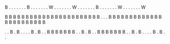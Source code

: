 B . . . . . .
. B . . . . .
. . W . . . .
. . . W . . .
. . . . B . .
. . . . . W .
. . . . . . W

B B B B B B B
B B B B B B B
B B B B B B B
B B . . . B B
B B B B B B B
B B B B B B B
B B B B B B B

. . B . B . .
. . B . B . .
B B B B B B B
. . B . B . .
B B B B B B B
. . B . B . .
. . B . B . .

